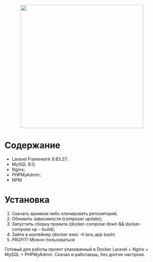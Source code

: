 <p align="center"><a href="https://laravel.com" target="_blank"><img src="https://raw.githubusercontent.com/laravel/art/master/logo-lockup/5%20SVG/2%20CMYK/1%20Full%20Color/laravel-logolockup-cmyk-red.svg" width="400"></a></p>

# Содержание
- Laravel Framework 8.83.27;
- MySQL 8.0;
- Nginx;
- PHPMyAdmin;
- NPM

# Установка

1. Скачать архивом либо клонировать репозиторий;
2. Обновить зависимости (composer update);
3. Запустить сборку проекта (docker-compose down && docker-compose up --build);
4. Зайти в контейнер (docker exec -it lara_app bash)
5. PROFIT! Можно пользоваться

Готовый для работы проект упакованный в Docker Laravel + Nginx + MySQL + PHPMyAdmin. Скачал и работаешь, без долгих настроек.